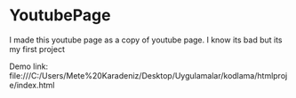 # YoutubePage
I made this youtube page as a copy of youtube page. I know its bad but its my first project

Demo link: file:///C:/Users/Mete%20Karadeniz/Desktop/Uygulamalar/kodlama/htmlproje/index.html
